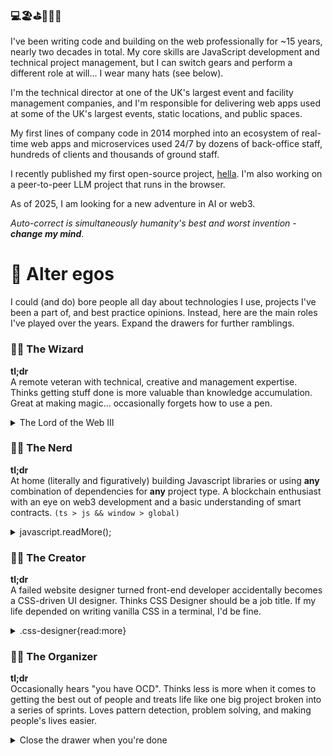 ### 💻🏖️⛳🎾🥩🍷

I've been writing code and building on the web professionally for ~15 years, nearly two decades in total. My core skills are JavaScript development and technical project management, but I can switch gears and perform a different role at will... I wear many hats (see below).

I'm the technical director at one of the UK's largest event and facility management companies, and I'm responsible for delivering web apps used at some of the UK's largest events, static locations, and public spaces.

My first lines of company code in 2014 morphed into an ecosystem of real-time web apps and microservices used 24/7 by dozens of back-office staff, hundreds of clients and thousands of ground staff. 

I recently published my first open-source project, [hella](https://github.com/omilli/hella). I'm also working on a peer-to-peer LLM project that runs in the browser.

As of 2025, I am looking for a new adventure in AI or web3.

*Auto-correct is simultaneously humanity's best and worst invention - **change my mind***.

# 🦸 Alter egos

I could (and do) bore people all day about technologies I use, projects I've been a part of, and best practice opinions. Instead, here are the main roles I've played over the years. Expand the drawers for further ramblings.

### 🧙‍♂️ The Wizard 

**tl;dr**  
A remote veteran with technical, creative and management expertise. Thinks getting stuff done is more valuable than knowledge accumulation. Great at making magic... occasionally forgets how to use a pen. 

<details>
  <summary>The Lord of the Web III</summary>
  <br>

  I consider myself a web solution architect, a full-stack developer, a UX/UI designer, and a technical project manager. I'm passionate about the entire project lifecycle but I'm now more focused on project architecture, UI development, performance, and Agile project management.

  Over a decade I've hired, trained and led ~20 full-time and freelance staff from Europe and Asia remotely, and I'm responsible for a team that supports our core business 24 hours a day.
  
  I've worked with clients, designers, developers, content writers and others from the UK, Spain, Vietnam, Singapore, Russia, Estonia, Ukraine, Indonesia, Malaysia, Australia, Canada and the USA.
</details>

### 🧑‍🔬 The Nerd

**tl;dr**  
At home (literally and figuratively) building Javascript libraries or using **any** combination of dependencies for **any** project type. A blockchain enthusiast with an eye on web3 development and a basic understanding of smart contracts. `(ts > js && window > global)`

<details>
  <summary>javascript.readMore();</summary>
  <br>

  Back in 2010, I was a jQuery ninja, building UI components and utility libraries with the famous $. I went through a Knockout/Backbone/Ember phase before focusing on React and Angular while still trying everything in between. Of the most recent frameworks, I think Astro and NextJS are the most interesting to work with. 

  Building with zero dependency JavaScript is fun but rarely practical in a work environment. I don't have strong opinions about this vs that framework or library. Everything is just an abstraction, a dialect of a language I've spoken for 15 years.

  Below are some of the technologies I've used over the years. It's not a comprehensive list and excludes anything I know but don't enjoy. 

  - NodeJS
  - Angular Ecosystem
  - React Ecosystem
  - NextJS
  - Ionic
  - Astro
  - HTML/(S)CSS/Tailwind
  - Express/NestJS/MongoDB
  - REST/GraphQL/Websockets
  - Progressive Web Apps
  - Unit Testing (Vitest, Jest, etc...)
  - e2e Testing (Cypress/Playwright)
  - (Web3|Ethers)JS
  - Solidity/Hardhat

  **Please note:**
  I am a senior-level developer with experience and interest in these technologies. I don't use them all daily, and I can't remember/explain every concept off the top of my head. However, I can easily (re)immerse myself in any technology for a relatively short period and bring myself up to speed. 
</details>

### 🧑‍🎨 The Creator

**tl;dr**  
A failed website designer turned front-end developer accidentally becomes a CSS-driven UI designer. Thinks CSS Designer should be a job title. If my life depended on writing vanilla CSS in a terminal, I'd be fine.

<details>
  <summary>.css-designer{read:more}</summary>
  <br>

  In one of my first roles I delivered a web app without using any design software. All we had were paper wireframes and an early version of Bootstrap. Turns out I had a skill for creating user-friendly app interfaces, not "pixel-perfect" websites.

  I've always been passionate about designing apps and working with design systems. From a technical perspective, I've journeyed from plain old CSS to LESS and SCSS, then onto Tailwind, PostCSS and CSS-in-JS, and I've always treated CSS as a first-class citizen.

  I think the days of spending hours in design software and handing off static designs are long gone. Much of modern interface design is dynamic, iterative,  and often centres around pre-existing UI libraries. Having a UI/CSS-focused developer, separate from business logic, is a great idea.
</details>

### 👨‍💻 The Organizer

**tl;dr**  
Occasionally hears "you have OCD". Thinks less is more when it comes to getting the best out of people and treats life like one big project broken into a series of sprints. Loves pattern detection, problem solving, and making people's lives easier.


<details>
  <summary>Close the drawer when you're done</summary>
  <br>

  Kanban boards, sprints and to-do lists are at the core of my daily life. My categories have categories, and I prefer frequent communication over maintaining documentation. Visualizing projects, expanding up ideas, and then breaking them into a series of tasks and sub-tasks is second nature. 

  Since 2014, I've bridged the gap between C-suite/director-level stakeholders, team members and end users, transforming their visions and issues into actions. Most things start with ambiguity, if I say "I don't know", it's always followed by "yet".

  I've scaled multiple projects in a connected ecosystem and built a solid team over a decade. I've successfully dealt with personnel, budget, deadline, and other hurdles consistently. When I'm not working I also enjoy solving problems at speed by playing sports, and playing games like chess. 
</details>
